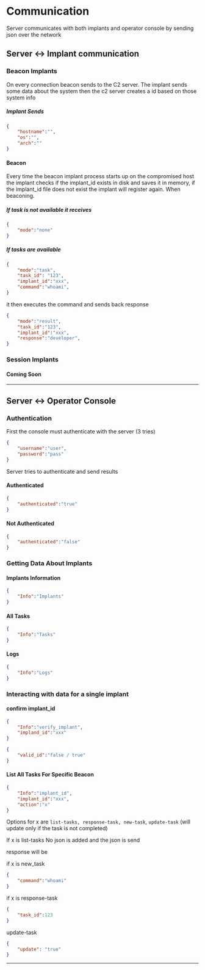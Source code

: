 # Communication 


Server communicates with both implants and operator console by sending json over the network
## Server <-> Implant communication

### Beacon Implants
On every connection beacon sends to the C2 server. The implant sends some data about the system then the c2 server creates a id based on those system info
##### Implant Sends
```json
{
	"hostname":"",
	"os":"",
	"arch":""
}
```

#### Beacon

Every time the beacon implant process starts up on the compromised host the implant checks if the implant_id exists in disk and saves it in memory, if the implant_id file does not exist the implant will register again.
When beaconing.

##### If task is not available it receives 
```json
{
	"mode":"none"
}
```

##### If tasks are available

```json
{
	"mode":"task",
	"task_id": "123",
	"implant_id":"xxx",
	"command":"whoami",
}
```

it then executes the command and sends back response 

```json
{
	"mode":"result",
	"task_id":"123",
	"implant_id":"xxx",
	"response":"developer",
}
```

### Session Implants

#### Coming Soon

---

## Server <-> Operator Console

### Authentication
First the console must authenticate with the server (3 tries)

```json
{
	"username":"user",
	"password":"pass"
}
```

Server tries to authenticate and send results

#### Authenticated

```json
{
	"authenticated":"true"
}
```

#### Not Authenticated

```json
{
	"authenticated":"false"
}
```

### Getting Data About Implants

#### Implants Information

```json
{
	"Info":"Implants"
}
```

#### All Tasks

```json
{
	"Info":"Tasks"
}

```

#### Logs

```json
{
	"Info":"Logs"
}
```
### Interacting with data for a single implant

#### confirm implant_id

```json
{
	"Info":"verify_implant",
	"impland_id":"xxx"
}
```

```json
{
	"valid_id":"false / true"	
}
```
#### List All Tasks For Specific Beacon

```json
{
	"Info":"implant_id",
	"implant_id":"xxx",
	"action":"x"
}
```

Options for x are  `list-tasks, response-task, new-task`, `update-task` (will update only if the task is not completed)

If x is list-tasks
No json is added and the json is send 

response will be 

if x is new_task
```json
{
	"command":"whoami"
}
```

if x is response-task

```json
{
	"task_id":123
}
```

update-task
```json
{
	"update": "true"
}
```

---